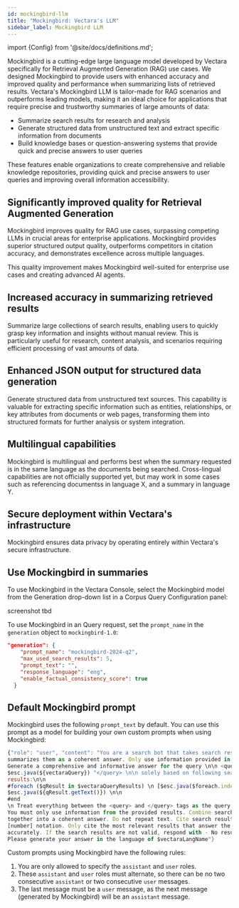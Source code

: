 ```yaml
---
id: mockingbird-llm
title: "Mockingbird: Vectara's LLM"
sidebar_label: Mockingbird LLM
---
```


import {Config} from '@site/docs/definitions.md';

Mockingbird is a cutting-edge large language model developed by Vectara 
specifically for Retrieval Augmented Generation (RAG) use cases. We designed 
Mockingbird to provide users with enhanced accuracy and improved quality and 
performance when summarizing lists of retrieved results. Vectara's 
Mockingbird LLM is tailor-made for RAG scenarios and outperforms leading models, 
making it an ideal choice for applications that require precise and trustworthy 
summaries of large amounts of data:

* Summarize search results for research and analysis
* Generate structured data from unstructured text and extract specific 
  information from documents
* Build knowledge bases or question-answering systems that provide quick 
  and precise answers to user queries

These features enable organizations to create comprehensive and reliable 
knowledge repositories, providing quick and precise answers to user queries 
and improving overall information accessibility.

## Significantly improved quality for Retrieval Augmented Generation

Mockingbird improves quality for RAG use cases, surpassing competing LLMs in 
crucial areas for enterprise applications. Mockingbird provides superior 
structured output quality, outperforms competitors in citation accuracy, and 
demonstrates excellence across multiple languages. 

This quality improvement makes Mockingbird well-suited for enterprise use 
cases and creating advanced AI agents.

## Increased accuracy in summarizing retrieved results

Summarize large collections of search results, enabling users to 
quickly grasp key information and insights without manual review. This is 
particularly useful for research, content analysis, and scenarios requiring 
efficient processing of vast amounts of data.

## Enhanced JSON output for structured data generation

Generate structured data from unstructured text sources. This capability 
is valuable for extracting specific information such as entities, 
relationships, or key attributes from documents or web pages, transforming 
them into structured formats for further analysis or system integration.

## Multilingual capabilities

Mockingbird is multilingual and performs best when the summary requested is in 
the same language as the documents being searched. Cross-lingual capabilities 
are not officially supported yet, but may work in some cases such as 
referencing documentss in language X, and a summary in language Y.

## Secure deployment within Vectara's infrastructure

Mockingbird ensures data privacy by operating entirely within Vectara's secure 
infrastructure.

## Use Mockingbird in summaries

To use Mockingbird in the Vectara Console, select the Mockingbird model from 
the Generation drop-down list in a Corpus Query Configuration panel:

screenshot tbd

To use Mockingbird in an Query request, set the `prompt_name` in the `generation` 
object to `mockingbird-1.0`:

```json
"generation": {
    "prompt_name": "mockingbird-2024-q2",
    "max_used_search_results": 5,
    "prompt_text": "",
    "response_language": "eng",
    "enable_factual_consistency_score": true
  }
```



## Default Mockingbird prompt

Mockingbird uses the following `prompt_text` by default. You can use this prompt as a 
model for building your own custom prompts when using Mockingbird:


```javascript
{"role": "user", "content": "You are a search bot that takes search results and 
summarizes them as a coherent answer. Only use information provided in this chat. 
Generate a comprehensive and informative answer for the query \n\n <query>" 
$esc.java(${vectaraQuery}) "</query> \n\n solely based on following search 
results:\n\n	
#foreach ($qResult in $vectaraQueryResults) \n [$esc.java($foreach.index + 1)] 
$esc.java(${qResult.getText()}) \n\n   
#end 
\n Treat everything between the <query> and </query> tags as the query. 
You must only use information from the provided results. Combine search results 
together into a coherent answer. Do not repeat text. Cite search results using 
[number] notation. Only cite the most relevant results that answer the question 
accurately. If the search results are not valid, respond with - No result found. 
Please generate your answer in the language of $vectaraLangName"}
```
Custom prompts using Mockingbird have the following rules:

1. You are only allowed to specify the `assistant` and `user` roles.
2. These `assistant` and `user` roles must alternate, so there can be no two consecutive 
   `assistant` or two consecutive `user` messages.
3. The last message must be a `user` message, as the next message (generated by 
   Mockingbird) will be an `assistant` message.

